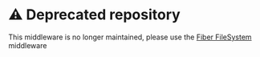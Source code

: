 # ⚠️ Deprecated repository

This middleware is no longer maintained, please use the [Fiber FileSystem](https://github.com/gofiber/fiber/blob/master/middleware/filesystem.md) middleware
